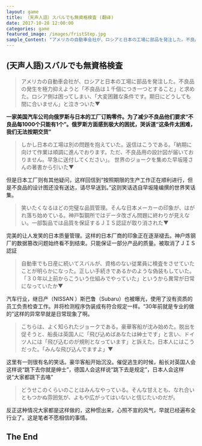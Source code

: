 ```yaml
---
layout: game
title: （天声人語）スバルでも無資格検査 (翻译)
date: 2017-10-28 12:00:00
categories: game
featured_image: /images/fristStep.jpg
sample_Content: "アメリカの自動車会社が、ロシアと日本の工場に部品を発注した。不良品の発生を極力抑えようと「不良品は１千個につき一つとすること」と求めた。ロシア側は困ってしまい、「大変困難な条件です。期日にどうしても間に合いません」と泣きついた >"
---
```


## (天声人語)スバルでも無資格検査
> アメリカの自動車会社が、ロシアと日本の工場に部品を発注した。不良品の発生を極力抑えようと「不良品は１千個につき一つとすること」と求めた。ロシア側は困ってしまい、「大変困難な条件です。期日にどうしても間に合いません」と泣きついた▼ 

**一家美国汽车公司向俄罗斯与日本的工厂订购零件。为了减少不良品他们要求“不良品每1000个只能有1个”。俄罗斯方面感到极大的困扰，哭诉道“这条件太困难，我们无法按期交货”**

> しかし日本の工場は別の問題を抱えていた。返信はこうである。「納期に向けて作業は順調に進んでおります。ただ、不良品用の設計図が届いておりません。早急に送付してください」。
世界のジョークを集めた早坂隆さんの著書から引いた▼

但是日本工厂则有其他疑问，这样回信到“按照期限的生产工作正在顺利进行，但是不良品的设计图还没有送达，请尽早送到。”这则笑话选自早坂隆编撰的世界笑话集。

> 笑いたくなるほどの完璧な品質管理。そんな日本メーカーの印象が、はがれ落ち始めている。神戸製鋼所ではデータ改ざん問題に終わりが見えない。一部製品では品質を保証するＪＩＳ認証が取り消された▼

完美的让人发笑的日本质量管理。这样的日本厂商的印象正在逐渐褪去。神户炼钢厂的数据篡改问题始终看不到结束。只能保证一部分产品的质量。被取消了ＪＩＳ認証


> 自動車でも日産に続いてスバルが、資格のない従業員に検査をさせていたことが明らかになった。正しい手続きであるかのような偽装もしていた。「３０年以上前からこういう仕組みでやっていた」というから異常が日常になっていたか▼

汽车行业，继日产（NISSAN ）斯巴鲁（Subaru）也被曝光，使用了没有资质的员工负责检查工作。并将检测程序伪装成有符合规定一样。“30年前就是专业的做的”这样的异常早就是日常现象了啊。

> こちらは、よく知られたジョークである。豪華客船が沈み始めた。脱出を促そうと、船長は英国人に「飛び込めばあなたは紳士です」と言い、ドイツ人には「飛び込むのが規則となっています」と訴えた。日本人にはこうだった。「みんな飛び込んでますよ」▼

这里有一则很有名的笑话。豪华客船开始沉没。催促逃生的时候，船长对英国人会这样说“跳下去你就是绅士”，德国人会这样说“跳下去是规定”，日本人会这样说“大家都跳下去咯”

> どうせこのくらいのことはみんなやっている。そんな甘えとも、なれ合いともつかぬ雰囲気が、よもや広がってはいないと信じたいのだが。

反正这种情况大家都是这样做的，这种惯出来，心照不宣的风气，早就已经遍布全行业了。这是笔者不愿相信的事情。

## The End


